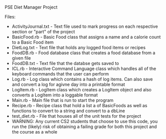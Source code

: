PSE Diet Manager Project

Files:
- ActivityJournal.txt - Text file used to mark progress on each respective section or "part" of the project
- BasicFood.rb    - Basic Food class that assigns a name and a calorie count to a Basic Food item
- DietLog.txt     - Text file that holds any logged food items or recipes
- FoodDB.rb       - Food database class that creates a food database from a given file
- FoodDB.txt      - Text file that the databse gets saved to
- ICL.rb          - Interactive Command Language class which handles all of the keyboard commands that the user can perform
- Log.rb          - Log class which contains a hash of log items. Can also save and convert a log for agivne day into a printable format
- LogItem.rb      - LogItem class which creates a LogItem object and also converts a LogItem into a loggable format
- Main.rb         - Main file that is run to start the program
- Recipe.rb       - Recipe class that hold a list a of BasicFoods as well as functions to convert to a string and convert to a dbLine
- test_diet.rb    - File that houses all of the unit tests for the project
- WARNING: Any current CS2 students that choose to use this code, you run the (likely) risk of obtaining a failing grade for both this project and the course as a whole

